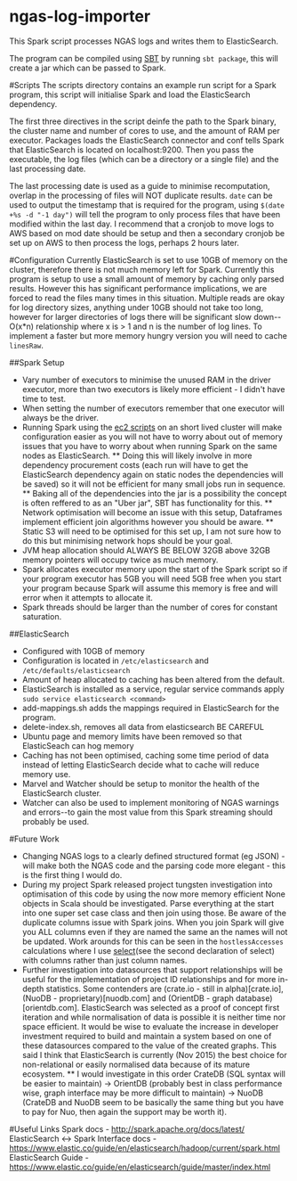 # ngas-log-importer
This Spark script processes NGAS logs and writes them to ElasticSearch.

The program can be compiled using [SBT](http://www.scala-sbt.org/) by running `sbt package`, this will create a jar which can be passed to Spark.

#Scripts
The scripts directory contains an example run script for a Spark program, this script will initialise Spark and load the ElasticSearch dependency.

The first three directives in the script deinfe the path to the Spark binary, the cluster name and number of cores to use, and the amount of RAM per executor.
Packages loads the ElasticSearch connector and conf tells Spark that ElasticSearch is located on localhost:9200.
Then you pass the executable, the log files (which can be a directory or a single file) and the last processing date.

The last processing date is used as a guide to minimise recomputation, overlap in the processing of files will NOT duplicate results.
`date` can be used to output the timestamp that is required for the program, using `$(date +%s -d "-1 day")` will tell the program to only process files that have been modified within the last day.
I recommend that a cronjob to move logs to AWS based on mod date should be setup and then a secondary cronjob be set up on AWS to then process the logs, perhaps 2 hours later.

#Configuration
Currently ElasticSearch is set to use 10GB of memory on the cluster, therefore there is not much memory left for Spark. Currently this program is setup to use a small amount of memory by caching only parsed results. However this has significant performance implications, we are forced to read the files many times in this situation. Multiple reads are okay for log directory sizes, anything under 10GB should not take too long, however for larger directories of logs there will be significant slow down--O(x*n) relationship where x is > 1 and n is the number of log lines. To implement a faster but more memory hungry version you will need to cache `linesRaw`.

##Spark Setup
* Vary number of executors to minimise the unused RAM in the driver executor, more than two executors is likely more efficient - I didn't have time to test.
* When setting the number of executors remember that one executor will always be the driver.
* Running Spark using the [ec2 scripts](http://spark.apache.org/docs/latest/ec2-scripts.html) on an short lived cluster will make configuration easier as you will not have to worry about out of memory issues that you have to worry about when running Spark on the same nodes as ElasticSearch.
** Doing this will likely involve in more dependency procurement costs (each run will have to get the ElasticSearch dependency again on static nodes the dependencies will be saved) so it will not be efficient for many small jobs run in sequence.
** Baking all of the dependencies into the jar is a possibility the concept is often reffered to as an "Uber jar", SBT has functionality for this.
** Network optimisation will become an issue with this setup, Dataframes implement efficient join algorithms however you should be aware.
** Static S3 will need to be optimised for this set up, I am not sure how to do this but minimising network hops should be your goal.
* JVM heap allocation should ALWAYS BE BELOW 32GB above 32GB memory pointers will occupy twice as much memory.
* Spark allocates executor memory upon the start of the Spark script so if your program executor has 5GB you will need 5GB free when you start your program because Spark will assume this memory is free and will error when it attempts to allocate it.
* Spark threads should be larger than the number of cores for constant saturation.

##ElasticSearch 
* Configured with 10GB of memory
* Configuration is located in `/etc/elasticsearch` and `/etc/defaults/elasticsearch`
* Amount of heap allocated to caching has been altered from the default.
* ElasticSearch is installed as a service, regular service commands apply `sudo service elasticsearch <command>`
* add-mappings.sh adds the mappings required in ElasticSearch for the program.
* delete-index.sh, removes all data from elasticsearch BE CAREFUL
* Ubuntu page and memory limits have been removed so that ElasticSeach can hog memory
* Caching has not been optimised, caching some time period of data instead of letting ElasticSearch decide what to cache will reduce memory use.
* Marvel and Watcher should be setup to monitor the health of the ElasticSearch cluster.
* Watcher can also be used to implement monitoring of NGAS warnings and errors--to gain the most value from this Spark streaming should probably be used.

#Future Work
* Changing NGAS logs to a clearly defined structured format (eg JSON) - will make both the NGAS code and the parsing code more elegant - this is the first thing I would do.
* During my project Spark released project tungsten investigation into optimisation of this code by using the now more memory efficient None objects in Scala should be investigated.
Parse everything at the start into one super set case class and then join using those. Be aware of the duplicate columns issue with Spark joins. When you join Spark will give you ALL columns even if they are named the same an the names will not be updated. Work arounds for this can be seen in the `hostlessAccesses` calculations where I use [select](http://spark.apache.org/docs/latest/api/scala/#org.apache.spark.sql.DataFrame)(see the second declaration of select) with columns rather than just column names.
* Further investigation into datasources that support relationships will be useful for the implementation of project ID relationships and for more in-depth statistics. Some contenders are (crate.io - still in alpha)[crate.io], (NuoDB - proprietary)[nuodb.com] and (OrientDB - graph database)[orientdb.com]. ElasticSearch was selected as a proof of concept first iteration and while normalisation of data is possible it is neither time nor space efficient. It would be wise to evaluate the increase in developer investment required to build and maintain a system based on one of these datasources compared to the value of the created graphs. This said I think that ElasticSearch is currently (Nov 2015) the best choice for non-relational or easily normalised data because of its mature ecosystem.
** I would investigate in this order CrateDB (SQL syntax will be easier to maintain) -> OrientDB (probably best in class performance wise, graph interface may be more difficult to maintain) -> NuoDB (CrateDB and NuoDB seem to be basically the same thing but you have to pay for Nuo, then again the support may be worth it).

#Useful Links
Spark docs - http://spark.apache.org/docs/latest/
ElasticSearch <-> Spark Interface docs - https://www.elastic.co/guide/en/elasticsearch/hadoop/current/spark.html
ElasticSearch Guide - https://www.elastic.co/guide/en/elasticsearch/guide/master/index.html

